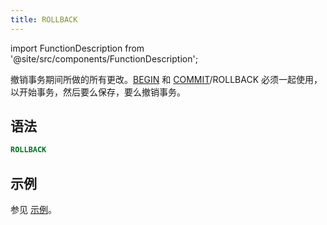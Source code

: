 ```yaml
---
title: ROLLBACK
---
```

import FunctionDescription from '@site/src/components/FunctionDescription';

<FunctionDescription description="引入或更新: v1.2.371"/>

撤销事务期间所做的所有更改。[BEGIN](begin.md) 和 [COMMIT](commit.md)/ROLLBACK 必须一起使用，以开始事务，然后要么保存，要么撤销事务。

## 语法

```sql
ROLLBACK
```

## 示例

参见 [示例](begin.md#examples)。